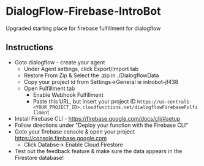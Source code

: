 # DialogFlow-Firebase-IntroBot
Upgraded starting place for firebase fulfillment for dialogflow

## Instructions
- Goto dialogflow - create your agent
  - Under Agent settings, click Export/Import tab
  - Restore From Zip & Select the .zip in ./DialogflowData 
  - Copy your project id from Settings->General ie introbot-jf438
  - Open Fulfillment tab
    - Enable Webhook Fulfillment
    - Paste this URL, but insert your project ID `https://us-central1-<YOUR_PROJECT_ID>.cloudfunctions.net/dialogflowFirebaseFulfillment`
- Install Firebase CLI - https://firebase.google.com/docs/cli/#setup
- Follow directions under "Deploy your function with the Firebase CLI"
- Goto your firebase console & open your project https://console.firebase.google.com
  - Click Databse-> Enable Cloud Firestore
- Test out the feedback feature & make sure the data appears in the Firestore database!
